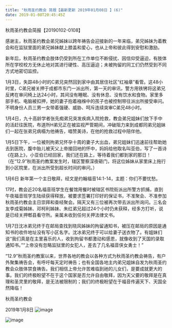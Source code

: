 ```yaml
---
title: "秋雨圣约教会 简报【最新更新 2019年01月08日 】(6)"
date: 2019-01-08T20:45:45Z
---
```


秋雨圣约教会简报【20190102-0108】

感谢主，秋雨圣约教会弟兄姊妹以跨年祷告会迎接新的一年来临，弟兄姊妹为着教会和在监狱里面的弟兄姊妹献上膝盖和爱心，也从上帝和彼此得到安慰和激励。

新年后，秋雨圣约教会肢体仍受到所在工作单位不断侵扰、因信仰受逼迫，有肢体所在学校校方无休止地对其进行硬性、高压逼迫；未被拘留的同工们仍然受到不同方式地密切监控。

1月3日，失踪48小时的C弟兄突然回到家中由其居住社区“红袖章”看管。这48小时里，C弟兄被关押于成都市东门一派出所，第一天的审讯，警方用铁铐将这弟兄反拷在审问椅上达24小时，其间没有睡眠、没有休息、没有饮水和食物。家里多部手机、电脑被扣押，她的妻子抱着襁褓中的孩子也被控制带往派出所接受审问。不明身份人员三男一女带着强硬、威胁、呵斥连续突审C弟兄48小时。

1月4日，九十高龄学者张先痴弟兄突发疾病入院抢救，教会弟兄姐妹们放下手中的活赶往医院，布道所H弟兄正在被监视严管期间，冲破阻力来到成都同弟兄姐妹们一起在张弟兄病榻为他祷告，唱赞美诗，在他的抢救过程中陪伴他。

1月5日下午，一位被刑拘弟兄怀孕十周的妻子大出血，弟兄姐妹们迅速前往帮助她去到医院，腹中胎儿被天父上帝接回衪的怀中，妈妈给他取名叫亚伯，写了一首诗《在路上》，小亚伯已经回家，我们还在路上，等待着我们都到家的那日！（在“12.9”秋雨圣约教案发生时，辖区警察深夜砸门，将这位姊妹从家里床上拖行到小区院里，在派出所受到超长时间的审问。）

1月6日 新年第一个主日敬拜，经文是约翰福音14:1-14，主题：你们不要忧愁。

17时，教会近20名福音班学生在餐馆用餐时被辖区书院街派出所警方抓捕，直到午夜福音班学生陆续获得释放。被要求签署打印好的保证书，不准聚会、不准参加秋雨圣约教会主日崇拜和查经聚会。隔天又有三位被再次带去派出所询问。三名会友李成菊姊妹、邓柯利姊妹、朱红弟兄超过24个小时仍未获释，经多方打听，说是已经关押郫县看守所。亲属未收到任何关押法律文书。

1月7日沈冰弟兄终于在邮局查找到晓风姊妹的拘留通知书，被压在邮局的原因是通知书的收件地址没有写小区名字。沈冰弟兄终于可以给妻子送衣物了。有姐妹们说“我们真是在主里喜乐的人，收到拘留书都激动和感恩，就像收到了天国的录取通知书。”“上帝没有忽略监狱里的女犯人，差去了几名福音侠女勇士！”

 “12.9”秋雨圣约教案以来，世界各地的教会以各种方式为秋雨圣约教会祷告，有户外聚集祷告会，有呼吁每天定时祷告；也有全国各地主内弟兄姐妹自发为秋雨圣约教会众肢体禁食祷告。我们相信上帝允许苦难临到祂的儿女们，是要成就更大的事。我们的终极盼望不在于这个国家是否允许自由敬拜，因为天父要的敬拜是在真理和圣灵里的敬拜，是无法被限制的；我们的终极盼望在于福音传遍天下、天国全然降临！

秋雨圣约教会

2019年1月8日
![image](https://user-images.githubusercontent.com/37917810/50857718-6db4df80-135c-11e9-906b-68b45a4878d2.png)

![image](https://user-images.githubusercontent.com/37917810/50857633-3e05d780-135c-11e9-9cf7-7c8ccff9b5a4.png)
